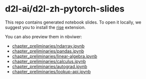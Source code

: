 # d2l-ai/d2l-zh-pytorch-slides

This repo contains generated notebook slides. To open it locally, we suggest you to install the [rise](https://rise.readthedocs.io/en/stable/) extension.

You can also preview them in nbviwer:
 - [chapter_preliminaries/ndarray.ipynb](https://nbviewer.jupyter.org/format/slides/github/d2l-ai/d2l-zh-pytorch-slides/blob/main/chapter_preliminaries/ndarray.ipynb)
 - [chapter_preliminaries/pandas.ipynb](https://nbviewer.jupyter.org/format/slides/github/d2l-ai/d2l-zh-pytorch-slides/blob/main/chapter_preliminaries/pandas.ipynb)
 - [chapter_preliminaries/linear-algebra.ipynb](https://nbviewer.jupyter.org/format/slides/github/d2l-ai/d2l-zh-pytorch-slides/blob/main/chapter_preliminaries/linear-algebra.ipynb)
 - [chapter_preliminaries/calculus.ipynb](https://nbviewer.jupyter.org/format/slides/github/d2l-ai/d2l-zh-pytorch-slides/blob/main/chapter_preliminaries/calculus.ipynb)
 - [chapter_preliminaries/autograd.ipynb](https://nbviewer.jupyter.org/format/slides/github/d2l-ai/d2l-zh-pytorch-slides/blob/main/chapter_preliminaries/autograd.ipynb)
 - [chapter_preliminaries/lookup-api.ipynb](https://nbviewer.jupyter.org/format/slides/github/d2l-ai/d2l-zh-pytorch-slides/blob/main/chapter_preliminaries/lookup-api.ipynb)
